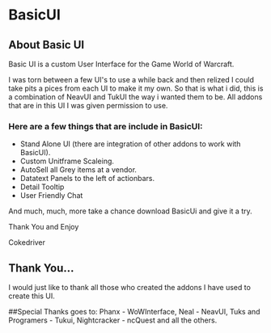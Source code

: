 # BasicUI

## About Basic UI
Basic UI is a custom User Interface for the Game World of Warcraft.

I was torn between a few UI's to use a while back and then relized I could take pits a pices from each UI to make it my own.
So that is what i did, this is a combination of NeavUI and TukUI the way i wanted them to be. 
All addons that are in this UI I was given permission to use.

### Here are a few things that are include in BasicUI:
- Stand Alone UI (there are integration of other addons to work with BasicUI).
- Custom Unitframe Scaleing.
- AutoSell all Grey items at a vendor.
- Datatext Panels to the left of actionbars.
- Detail Tooltip
- User Friendly Chat

And much, much, more take a chance download BasicUi and give it a try.


Thank You and Enjoy

Cokedriver
 
 
## Thank You...
I would just like to thank all those who created the addons I have used to create this UI.

##Special Thanks goes to:
Phanx - WoWInterface, Neal - NeavUI, Tuks and Programers - Tukui, Nightcracker - ncQuest and all the others.
